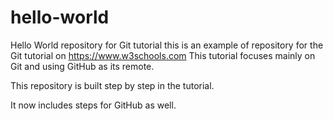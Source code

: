# hello-world
Hello World repository for Git tutorial
this is an example of repository for the Git tutorial on https://www.w3schools.com
This tutorial focuses mainly on Git and using GitHub as its remote.

This repository is built step by step in the tutorial.

It now includes steps for GitHub as well.
